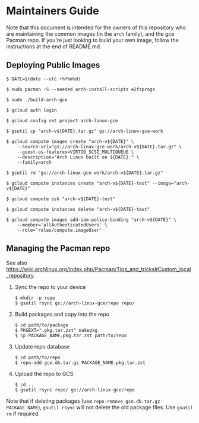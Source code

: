# Maintainers Guide

Note that this document is intended for the owners of this repository who are
maintaining the common images (in the `arch` family), and the gce Pacman repo.
If you're just looking to build your own image, follow the instructions at the
end of README.md.

## Deploying Public Images

```console
$ DATE=$(date --utc +%Y%m%d)

$ sudo pacman -S --needed arch-install-scripts e2fsprogs

$ sudo ./build-arch-gce

$ gcloud auth login

$ gcloud config set project arch-linux-gce

$ gsutil cp "arch-v${DATE}.tar.gz" gs://arch-linux-gce-work

$ gcloud compute images create "arch-v${DATE}" \
    --source-uri="gs://arch-linux-gce-work/arch-v${DATE}.tar.gz" \
    --guest-os-features=VIRTIO_SCSI_MULTIQUEUE \
    --description="Arch Linux built on ${DATE}." \
    --family=arch

$ gsutil rm "gs://arch-linux-gce-work/arch-v${DATE}.tar.gz"

$ gcloud compute instances create "arch-v${DATE}-test" --image="arch-v${DATE}"

$ gcloud compute ssh "arch-v${DATE}-test"

$ gcloud compute instances delete "arch-v${DATE}-test"

$ gcloud compute images add-iam-policy-binding "arch-v${DATE}" \
    --member='allAuthenticatedUsers' \
    --role='roles/compute.imageUser'
```

## Managing the Pacman repo

See also
https://wiki.archlinux.org/index.php/Pacman/Tips_and_tricks#Custom_local_repository.

1.  Sync the repo to your device

    ```console
    $ mkdir -p repo
    $ gsutil rsync gs://arch-linux-gce/repo repo/
    ```

2.  Build packages and copy into the repo

    ```console
    $ cd path/to/package
    $ PKGEXT=".pkg.tar.zst" makepkg
    $ cp PACKAGE_NAME.pkg.tar.zst path/to/repo
    ```

3.  Update repo database

    ```console
    $ cd path/to/repo
    $ repo-add gce.db.tar.gz PACKAGE_NAME.pkg.tar.zst
    ```

4.  Upload the repo to GCS

    ```console
    $ cd ..
    $ gsutil rsync repo/ gs://arch-linux-gce/repo
    ```

Note that if deleting packages (use `repo-remove gce.db.tar.gz PACKAGE_NAME`),
`gsutil rsync` will not delete the old package files. Use `gsutil rm` if
required.
